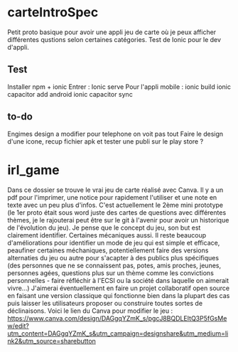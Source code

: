 # carteIntroSpec
Petit proto basique pour avoir une appli jeu de carte où je peux afficher différentes qustions selon certaines catégories. Test de Ionic pour le dev d'appli.
## Test
Installer npm + ionic
Entrer : Ionic serve
Pour l'appli mobile :
ionic build
ionic capacitor add android
ionic capacitor sync

## to-do
Engimes design a modifier pour telephone on voit pas tout
Faire le design d'une icone, recup fichier apk et tester une publi sur le play store ?

# irl_game
Dans ce dossier se trouve le vrai jeu de carte réalisé avec Canva. Il y a un pdf pour l'imprimer, une notice pour rapidement l'utiliser et une note en texte avec un peu plus d'infos. C'est actuellement le 2ème mini prototype (le 1er proto était sous word juste des cartes de questions avec différentes thèmes, je le rajouterai peut être sur le git à l'avenir pour avoir un historique de l'évolution du jeu). Je pense que le concept du jeu, son but est clairement identifier. Certaines mécaniques aussi. Il reste beaucoup d'améliorations pour identifier un mode de jeu qui est simple et efficace, peaufiner certaines méchaniques, potentiellement faire des versions alternaties du jeu ou autre pour s'acapter à des publics plus spécifiques (des personnes que ne se connaissent pas, potes, amis proches, jeunes, personnes agées, questions plus sur un thème comme les convictions personnelles - faire réfléchir à l'ECSI ou la société dans laquelle on aimerait vivre...) 
J'aimerai éventuellement en faire un projet collaboratif open source en faisant une version classique qui fonctionne bien dans la plupart des cas puis laisser les utilisateurs proposer ou construire toutes sortes de déclinaisons.
Voici le lien du Canva pour modifier le jeu : https://www.canva.com/design/DAGgqYZmK_s/pgcJ8BQDLEItQ3P5fGsMew/edit?utm_content=DAGgqYZmK_s&utm_campaign=designshare&utm_medium=link2&utm_source=sharebutton 